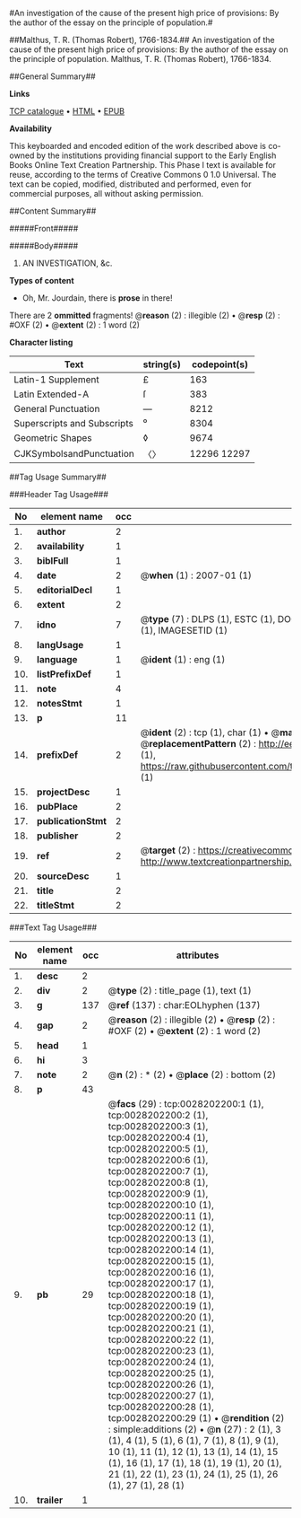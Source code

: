 #An investigation of the cause of the present high price of provisions: By the author of the essay on the principle of population.#

##Malthus, T. R. (Thomas Robert), 1766-1834.##
An investigation of the cause of the present high price of provisions: By the author of the essay on the principle of population.
Malthus, T. R. (Thomas Robert), 1766-1834.

##General Summary##

**Links**

[TCP catalogue](http://www.ota.ox.ac.uk/tcp/)  • 
[HTML](http://tei.it.ox.ac.uk/tcp/Texts-HTML/free/004/004861579.html)  • 
[EPUB](http://tei.it.ox.ac.uk/tcp/Texts-EPUB/free/004/004861579.epub)

**Availability**

This keyboarded and encoded edition of the
	       work described above is co-owned by the institutions
	       providing financial support to the Early English Books
	       Online Text Creation Partnership. This Phase I text is
	       available for reuse, according to the terms of Creative
	       Commons 0 1.0 Universal. The text can be copied,
	       modified, distributed and performed, even for
	       commercial purposes, all without asking permission.


##Content Summary##

#####Front#####

#####Body#####

1. AN
INVESTIGATION,
&c.

**Types of content**

  * Oh, Mr. Jourdain, there is **prose** in there!

There are 2 **ommitted** fragments! 
 @__reason__ (2) : illegible (2)  •  @__resp__ (2) : #OXF (2)  •  @__extent__ (2) : 1 word (2)

**Character listing**


|Text|string(s)|codepoint(s)|
|---|---|---|
|Latin-1 Supplement|£|163|
|Latin Extended-A|ſ|383|
|General Punctuation|—|8212|
|Superscripts             and Subscripts|⁰|8304|
|Geometric Shapes|◊|9674|
|CJKSymbolsandPunctuation|〈〉|12296 12297|

##Tag Usage Summary##

###Header Tag Usage###

|No|element name|occ|attributes|
|---|---|---|---|
|1.|__author__|2||
|2.|__availability__|1||
|3.|__biblFull__|1||
|4.|__date__|2| @__when__ (1) : 2007-01 (1)|
|5.|__editorialDecl__|1||
|6.|__extent__|2||
|7.|__idno__|7| @__type__ (7) : DLPS (1), ESTC (1), DOCNO (1), TCP (1), GALEDOCNO (1), CONTENTSET (1), IMAGESETID (1)|
|8.|__langUsage__|1||
|9.|__language__|1| @__ident__ (1) : eng (1)|
|10.|__listPrefixDef__|1||
|11.|__note__|4||
|12.|__notesStmt__|1||
|13.|__p__|11||
|14.|__prefixDef__|2| @__ident__ (2) : tcp (1), char (1)  •  @__matchPattern__ (2) : ([0-9\-]+):([0-9IVX]+) (1), (.+) (1)  •  @__replacementPattern__ (2) : http://eebo.chadwyck.com/downloadtiff?vid=$1&page=$2 (1), https://raw.githubusercontent.com/textcreationpartnership/Texts/master/tcpchars.xml#$1 (1)|
|15.|__projectDesc__|1||
|16.|__pubPlace__|2||
|17.|__publicationStmt__|2||
|18.|__publisher__|2||
|19.|__ref__|2| @__target__ (2) : https://creativecommons.org/publicdomain/zero/1.0/ (1), http://www.textcreationpartnership.org/docs/. (1)|
|20.|__sourceDesc__|1||
|21.|__title__|2||
|22.|__titleStmt__|2||


###Text Tag Usage###

|No|element name|occ|attributes|
|---|---|---|---|
|1.|__desc__|2||
|2.|__div__|2| @__type__ (2) : title_page (1), text (1)|
|3.|__g__|137| @__ref__ (137) : char:EOLhyphen (137)|
|4.|__gap__|2| @__reason__ (2) : illegible (2)  •  @__resp__ (2) : #OXF (2)  •  @__extent__ (2) : 1 word (2)|
|5.|__head__|1||
|6.|__hi__|3||
|7.|__note__|2| @__n__ (2) : * (2)  •  @__place__ (2) : bottom (2)|
|8.|__p__|43||
|9.|__pb__|29| @__facs__ (29) : tcp:0028202200:1 (1), tcp:0028202200:2 (1), tcp:0028202200:3 (1), tcp:0028202200:4 (1), tcp:0028202200:5 (1), tcp:0028202200:6 (1), tcp:0028202200:7 (1), tcp:0028202200:8 (1), tcp:0028202200:9 (1), tcp:0028202200:10 (1), tcp:0028202200:11 (1), tcp:0028202200:12 (1), tcp:0028202200:13 (1), tcp:0028202200:14 (1), tcp:0028202200:15 (1), tcp:0028202200:16 (1), tcp:0028202200:17 (1), tcp:0028202200:18 (1), tcp:0028202200:19 (1), tcp:0028202200:20 (1), tcp:0028202200:21 (1), tcp:0028202200:22 (1), tcp:0028202200:23 (1), tcp:0028202200:24 (1), tcp:0028202200:25 (1), tcp:0028202200:26 (1), tcp:0028202200:27 (1), tcp:0028202200:28 (1), tcp:0028202200:29 (1)  •  @__rendition__ (2) : simple:additions (2)  •  @__n__ (27) : 2 (1), 3 (1), 4 (1), 5 (1), 6 (1), 7 (1), 8 (1), 9 (1), 10 (1), 11 (1), 12 (1), 13 (1), 14 (1), 15 (1), 16 (1), 17 (1), 18 (1), 19 (1), 20 (1), 21 (1), 22 (1), 23 (1), 24 (1), 25 (1), 26 (1), 27 (1), 28 (1)|
|10.|__trailer__|1||

